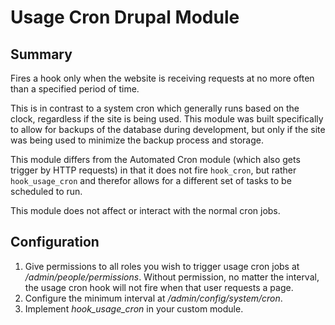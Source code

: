 # Usage Cron Drupal Module

## Summary

Fires a hook only when the website is receiving requests at no more often than a specified period of time.

This is in contrast to a system cron which generally runs based on the clock, regardless if the site is being used.  This module was built specifically to allow for backups of the database during development, but only if the site was being used to minimize the backup process and storage.

This module differs from the Automated Cron module (which also gets trigger by HTTP requests) in that it does not fire `hook_cron`, but rather `hook_usage_cron` and therefor allows for a different set of tasks to be scheduled to run.

This module does not affect or interact with the normal cron jobs.

## Configuration

1. Give permissions to all roles you wish to trigger usage cron jobs at _/admin/people/permissions_.  Without permission, no matter the interval, the usage cron hook will not fire when that user requests a page.
1. Configure the minimum interval at _/admin/config/system/cron_.
1. Implement _hook_usage_cron_ in your custom module.

